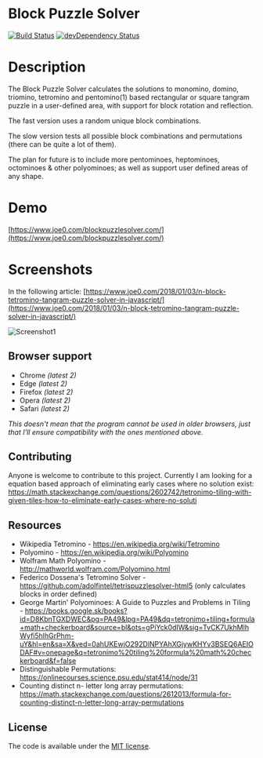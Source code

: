 # Block Puzzle Solver

[![Build Status](https://travis-ci.org/h5bp/html5-boilerplate.svg)](https://travis-ci.org/h5bp/html5-boilerplate)
[![devDependency Status](https://david-dm.org/h5bp/html5-boilerplate/dev-status.svg)](https://david-dm.org/h5bp/html5-boilerplate#info=devDependencies)

# Description
The Block Puzzle Solver calculates the solutions to monomino, domino, triomino, tetromino and pentomino(1) based rectangular or square tangram puzzle in a user-defined area, with support for block rotation and reflection. 

The fast version uses a random unique block combinations. 

The slow version tests all possible block combinations and permutations (there can be quite a lot of them). 

The plan for future is to include more pentominoes, heptominoes, octominoes & other polyominoes; as well as support user defined areas of any shape. 

# Demo
[https://www.joe0.com/blockpuzzlesolver.com/](https://www.joe0.com/blockpuzzlesolver.com/)

# Screenshots
In the following article:
[https://www.joe0.com/2018/01/03/n-block-tetromino-tangram-puzzle-solver-in-javascript/](https://www.joe0.com/2018/01/03/n-block-tetromino-tangram-puzzle-solver-in-javascript/)

![Screenshot1](https://www.joe0.com/wp-content/uploads/2018/01/Capture.jpg)


## Browser support
* Chrome *(latest 2)*
* Edge *(latest 2)*
* Firefox *(latest 2)*
* Opera *(latest 2)*
* Safari *(latest 2)*

*This doesn't mean that the program cannot be used in older browsers,
just that I'll ensure compatibility with the ones mentioned above.*

## Contributing
Anyone is welcome to contribute to this project.
Currently I am looking for a equation based approach of eliminating early cases where no solution exist: https://math.stackexchange.com/questions/2602742/tetronimo-tiling-with-given-tiles-how-to-eliminate-early-cases-where-no-soluti

## Resources
* Wikipedia Tetromino - https://en.wikipedia.org/wiki/Tetromino
* Polyomino - https://en.wikipedia.org/wiki/Polyomino
* Wolfram Math Polyomino - http://mathworld.wolfram.com/Polyomino.html
* Federico Dossena's Tetromino Solver - https://github.com/adolfintel/tetrispuzzlesolver-html5 (only calculates blocks in order defined)
* George Martin' Polyominoes: A Guide to Puzzles and Problems in Tiling - https://books.google.sk/books?id=D8KbnTGXDWEC&pg=PA49&lpg=PA49&dq=tetronimo+tiling+formula+math+checkerboard&source=bl&ots=gPiYck0dIW&sig=TvCK7UkhMlhWyfi5hlhGrPhm-uY&hl=en&sa=X&ved=0ahUKEwjO292DlNPYAhXGjywKHYv3BSEQ6AEIODAF#v=onepage&q=tetronimo%20tiling%20formula%20math%20checkerboard&f=false
* Distinguishable Permutations: https://onlinecourses.science.psu.edu/stat414/node/31
* Counting distinct n- letter long array permutations: https://math.stackexchange.com/questions/2612013/formula-for-counting-distinct-n-letter-long-array-permutations

## License
The code is available under the [MIT license](LICENSE.txt).
